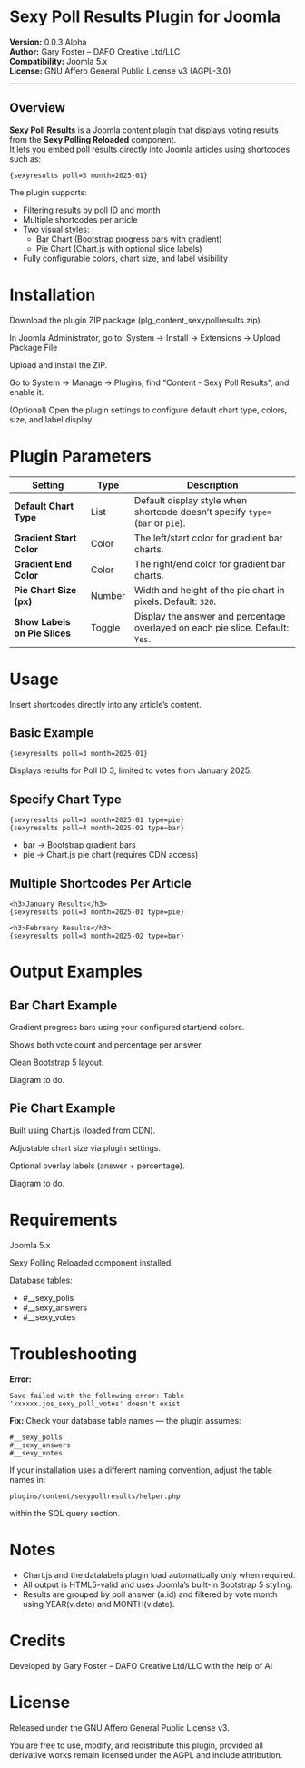 # Sexy Poll Results Plugin for Joomla

**Version:** 0.0.3 Alpha  
**Author:** Gary Foster – DAFO Creative Ltd/LLC  
**Compatibility:** Joomla 5.x  
**License:** GNU Affero General Public License v3 (AGPL-3.0)  

---

## Overview

**Sexy Poll Results** is a Joomla content plugin that displays voting results from the **Sexy Polling Reloaded** component.  
It lets you embed poll results directly into Joomla articles using shortcodes such as:

```text
{sexyresults poll=3 month=2025-01}
```

The plugin supports:

- Filtering results by poll ID and month
- Multiple shortcodes per article
- Two visual styles:
	- Bar Chart (Bootstrap progress bars with gradient)
	- Pie Chart (Chart.js with optional slice labels)
- Fully configurable colors, chart size, and label visibility

# Installation

Download the plugin ZIP package (plg_content_sexypollresults.zip).

In Joomla Administrator, go to:
System → Install → Extensions → Upload Package File

Upload and install the ZIP.

Go to System → Manage → Plugins, find
“Content - Sexy Poll Results”, and enable it.

(Optional) Open the plugin settings to configure default chart type, colors, size, and label display.

# Plugin Parameters

| Setting                       | Type   | Description                                                                    |
| ----------------------------- | ------ | ------------------------------------------------------------------------------ |
| **Default Chart Type**        | List   | Default display style when shortcode doesn’t specify `type=` (`bar` or `pie`). |
| **Gradient Start Color**      | Color  | The left/start color for gradient bar charts.                                  |
| **Gradient End Color**        | Color  | The right/end color for gradient bar charts.                                   |
| **Pie Chart Size (px)**       | Number | Width and height of the pie chart in pixels. Default: `320`.                   |
| **Show Labels on Pie Slices** | Toggle | Display the answer and percentage overlayed on each pie slice. Default: `Yes`. |

# Usage

Insert shortcodes directly into any article’s content.

## Basic Example

```text
{sexyresults poll=3 month=2025-01}
```

Displays results for Poll ID 3, limited to votes from January 2025.

## Specify Chart Type

```text
{sexyresults poll=3 month=2025-01 type=pie}
{sexyresults poll=4 month=2025-02 type=bar}
```

* bar → Bootstrap gradient bars
* pie → Chart.js pie chart (requires CDN access)

## Multiple Shortcodes Per Article

```text
<h3>January Results</h3>
{sexyresults poll=3 month=2025-01 type=pie}

<h3>February Results</h3>
{sexyresults poll=3 month=2025-02 type=bar}
```

# Output Examples
## Bar Chart Example

Gradient progress bars using your configured start/end colors.

Shows both vote count and percentage per answer.

Clean Bootstrap 5 layout.

Diagram to do.

## Pie Chart Example

Built using Chart.js (loaded from CDN).

Adjustable chart size via plugin settings.

Optional overlay labels (answer + percentage).

Diagram to do.

# Requirements

Joomla 5.x

Sexy Polling Reloaded component installed

Database tables:

* #__sexy_polls
* #__sexy_answers
* #__sexy_votes

# Troubleshooting

**Error:**

```text
Save failed with the following error: Table 'xxxxxx.jos_sexy_poll_votes' doesn't exist

```
**Fix:** Check your database table names — the plugin assumes:

```text
#__sexy_polls
#__sexy_answers
#__sexy_votes
```

If your installation uses a different naming convention, adjust the table names in:


```text
plugins/content/sexypollresults/helper.php

```
within the SQL query section.

# Notes

* Chart.js and the datalabels plugin load automatically only when required.
* All output is HTML5-valid and uses Joomla’s built-in Bootstrap 5 styling.
* Results are grouped by poll answer (a.id) and filtered by vote month using YEAR(v.date) and MONTH(v.date).

# Credits

Developed by Gary Foster – DAFO Creative Ltd/LLC with the help of AI

# License

Released under the GNU Affero General Public License v3.

You are free to use, modify, and redistribute this plugin, provided all derivative works remain licensed under the AGPL and include attribution.
